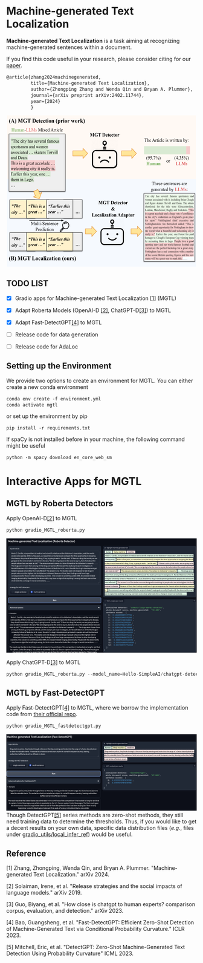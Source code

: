 # Machine-generated Text Localization


**Machine-generated Text Localization** is a task aiming at recognizing machine-generated sentences within a document.

If you find this code useful in your research, please consider citing for our [paper](https://arxiv.org/pdf/2402.11744.pdf). 

    @article{zhang2024machinegenerated,
             title={Machine-generated Text Localization},
             author={Zhongping Zhang and Wenda Qin and Bryan A. Plummer},
             journal={arXiv preprint arXiv:2402.11744},
             year={2024}
             }

<!--<img src="figure_overview.png" alt="alt text" style="zoom:50%;" />-->

<div style="text-align: center;">
<img src="figure_overview.png" alt="alt text" width="500" height="400" >
</div>

## TODO LIST
- [x] Gradio apps for Machine-generated Text Localization [[1]](#mgtl) (MGTL)
- [x] Adapt Roberta Models (OpenAI-D [[2]](#openai_d), ChatGPT-D[[3]](#chatgpt_d)) to MGTL
- [x] Adapt Fast-DetectGPT[[4]](#fast_detectgpt) to MGTL
- [ ] Release code for data generation
- [ ] Release code for AdaLoc


## Setting up the Environment
We provide two options to create an environment for MGTL. You can either create a new conda environment
```shell
conda env create -f environment.yml
conda activate mgtl
```
or set up the environment by pip
```shell
pip install -r requirements.txt
```

If spaCy is not installed before in your machine, the following command might be useful 
```shell
python -m spacy download en_core_web_sm
```

# Interactive Apps for MGTL

## MGTL by Roberta Detectors
Apply OpenAI-D[[2]](#openai_d) to MGTL
```python
python gradio_MGTL_roberta.py
```
![img](github_figures/screenshot_black_roberta_mgtl.png)

Apply ChatGPT-D[[3]](#chatgpt_d) to MGTL
```python
python gradio_MGTL_roberta.py --model_name=Hello-SimpleAI/chatgpt-detector-roberta
```

## MGTL by Fast-DetectGPT
Apply Fast-DetectGPT[[4]](#fast_detectgpt) to MGTL, where we borrow the implementation code from [their official repo](https://github.com/baoguangsheng/fast-detect-gpt).
```python
python gradio_MGTL_fastdetectgpt.py
```
![img](github_figures/screenshot_black_fastdetectgpt_mgtl.png)
Though DetectGPT[[5]](#detectgpt) series methods are zero-shot methods, they still need training data to determine 
the thresholds. Thus, if you would like to get a decent results on your own data, specific data distribution 
files (*e.g.*, files under [gradio_utils/local_infer_ref](gradio_utils/local_infer_ref)) would be useful.



## Reference 
<a id="mgtl">[1]</a>
Zhang, Zhongping, Wenda Qin, and Bryan A. Plummer. "Machine-generated Text Localization." arXiv 2024.

<a id="openai_d">[2]</a>
Solaiman, Irene, et al. "Release strategies and the social impacts of language models." arXiv 2019.

<a id="chatgpt_d">[3]</a>
Guo, Biyang, et al. "How close is chatgpt to human experts? comparison corpus, evaluation, and detection." arXiv 2023.

<a id="fast_detectgpt">[4]</a>
Bao, Guangsheng, et al. "Fast-DetectGPT: Efficient Zero-Shot Detection of Machine-Generated Text via Conditional Probability Curvature." ICLR 2023.

<a id="detectgpt">[5]</a>
Mitchell, Eric, et al. "DetectGPT: Zero-Shot Machine-Generated Text Detection Using Probability Curvature" ICML 2023.


